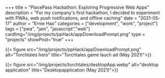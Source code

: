 +++
title = "PlacePass Hackathon: Exploring Progressive Web Apps"
description = "For my company's first hackathon, I decided to experiment with PWAs, web push notifications, and offline caching"
date = "2021-05-17"
author = "Ernie Hao"
categories = ["development", "work", "project"]
tags = ["pwa", "jam", "javascript","web"]
cardImg="/img/projects/ppHack/appDownloadPrompt.png"
type = "projects"
showPost="true"
+++

{{< figure src="/img/projects/ppHack/appDownloadPrompt.png" alt="Torchtales hero" title="Torchtales game lauch ad (May 2021)">}}


{{< figure src="/img/projects/torchtales/desktopApp.webp" alt="desktop application" title="Desktopapplication  (May 2021)">}}
